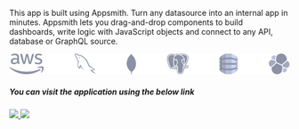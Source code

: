 

This app is built using Appsmith. Turn any datasource into an internal app in minutes. Appsmith lets you drag-and-drop components to build dashboards, write logic with JavaScript objects and connect to any API, database or GraphQL source.

![](https://raw.githubusercontent.com/appsmithorg/appsmith/release/static/images/integrations.png)



##### You can visit the application using the below link

###### [![](https://assets.appsmith.com/git-sync/Buttons.svg) ](https://app.appsmith.com/applications/63ff563a21276875537372b1/pages/63ff563a21276875537372b7) [![](https://assets.appsmith.com/git-sync/Buttons2.svg)](https://app.appsmith.com/applications/63ff563a21276875537372b1/pages/63ff563a21276875537372b7/edit)
